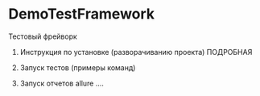 # DemoTestFramework
Тестовый фрейворк

1. Инструкция по установке (разворачиванию проекта)
ПОДРОБНАЯ

2. Запуск тестов (примеры команд)

3. Запуск отчетов allure
....
